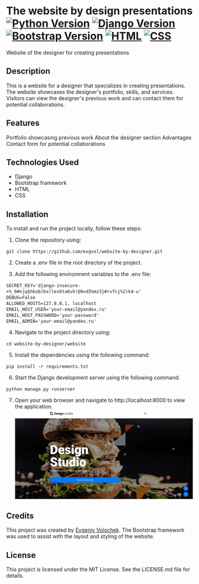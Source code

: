 # The website by design presentations [![Python Version](https://img.shields.io/badge/python-v3.11-blue)](https://www.python.org/downloads/release/python-3110/) [![Django Version](https://img.shields.io/badge/django-v4.2-green)](https://docs.djangoproject.com/en/4.2/) [![Bootstrap Version](https://img.shields.io/badge/bootstrap-v4.3-orange)](https://getbootstrap.com/docs/4.3/getting-started/introduction/) [![HTML](https://img.shields.io/badge/HTML-v5-red)](https://developer.mozilla.org/en-US/docs/Web/Guide/HTML/HTML5) [![CSS](https://img.shields.io/badge/CSS-v3-blue)](https://developer.mozilla.org/en-US/docs/Web/CSS)
Website of the designer for creating presentations


## Description

This is a website for a designer that specializes in creating presentations. The website showcases the designer's portfolio, skills, and services. Visitors can view the designer's previous work and can contact them for potential collaborations.

## Features

Portfolio showcasing previous work
About the designer section
Advantages
Contact form for potential collaborations

## Technologies Used
* Django
* Bootstrap framework
* HTML
* CSS

## Installation
To install and run the project locally, follow these steps:

1. Clone the repository using:
```
git clone https://github.com/evgvol/website-by-designer.git
```
2. Create a .env file in the root directory of the project.

3. Add the following environment variables to the .env file:
```
SECRET_KEY='django-insecure-+%_0#njq$hkob)bx)les6ta6vh!@9=d5%mz3j#rvfcj%2)k4-u'
DEBUG=False
ALLOWED_HOSTS=127.0.0.1, localhost
EMAIL_HOST_USER='your-email@yandex.ru'
EMAIL_HOST_PASSWORD='your-password'
EMAIL_ADMIN='your-email@yandex.ru'
```

4. Navigate to the project directory using:
```
cd website-by-designer/website
```

5. Install the dependencies using the following command: 
```
pip install -r requirements.txt
```

6. Start the Django development server using the following command:
```
python manage.py runserver
```

7. Open your web browser and navigate to http://localhost:8000 to view the application.
[![example](https://raw.githubusercontent.com/EvgVol/website-by-designer/main/example.gif)]()

## Credits
This project was created by [Evgeniy Volochek](https://github.com/EvgVol). The Bootstrap framework was used to assist with the layout and styling of the website.

## License
This project is licensed under the MIT License. See the LICENSE.md file for details.